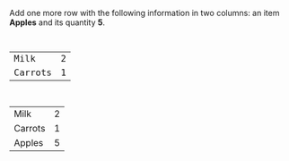 Add one more row with the following information in two columns: an item **Apples** and its quantity **5**.

<codeblock language="html" type="exercise" testMode="fixedInput">
<code>
<table>
  <tr>
    <td>Milk</td>
    <td>2</td>
  </tr>
  <tr>
    <td>Carrots</td>
    <td>1</td>
  </tr>
</table>
</code>

<solution>
<table>
  <tr>
    <td>Milk</td>
    <td>2</td>
  </tr>
  <tr>
    <td>Carrots</td>
    <td>1</td>
  </tr>
  <tr>
    <td>Apples</td>
    <td>5</td>
  </tr>
</table>
</solution>
</codeblock>